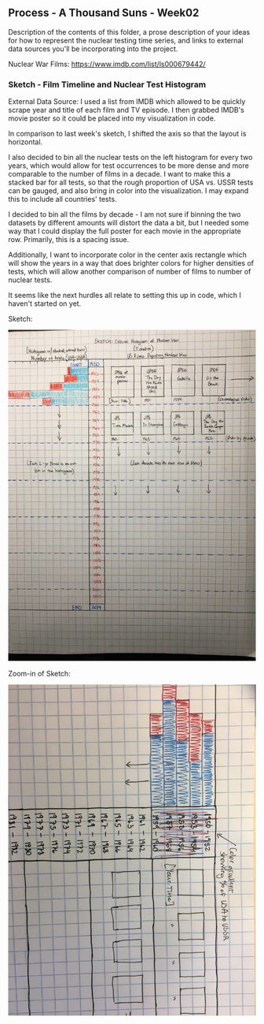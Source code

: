 ## Process - A Thousand Suns - Week02

Description of the contents of this folder, a prose description of your ideas for how to represent
the nuclear testing time series, and links to external data sources you'll be incorporating into
the project.

Nuclear War Films: <link>https://www.imdb.com/list/ls000679442/</link>

### Sketch - Film Timeline and Nuclear Test Histogram

External Data Source: I used a list from IMDB which allowed to be quickly scrape year and title of each film and TV episode. I then grabbed IMDB's movie poster so it could be placed into my visualization in code. 

In comparison to last week's sketch, I shifted the axis so that the layout is horizontal. 

I also decided to bin all the nuclear tests on the left histogram for every two years, which would allow for test occurrences to be more dense and more comparable to the number of films in a decade. I want to make this a stacked bar for all tests, so that the rough proportion of USA vs. USSR tests can be gauged, and also bring in color into the visualization. I may expand this to include all countries' tests. 

I decided to bin all the films by decade - I am not sure if binning the two datasets by different amounts will distort the data a bit, but I needed some way that I could display the full poster for each movie in the appropriate row. Primarily, this is a spacing issue. 

Additionally, I want to incorporate color in the center axis rectangle which will show the years in a way that does brighter colors for higher densities of tests, which will allow another comparison of number of films to number of nuclear tests. 

It seems like the next hurdles all relate to setting this up in code, which I haven't started on yet. 

Sketch: 

![alt text](https://github.com/mi-desai/dvia-2019/blob/master/2.mapping-quantities/process/WeekTwo/Update%20-%20Film%20Timeline%20and%20Test%20Histogram%20Sketch.jpg)

Zoom-in of Sketch: 

![alt sketch](https://github.com/mi-desai/dvia-2019/blob/master/2.mapping-quantities/process/WeekTwo/Zoomed%20in%20-%20Film%20Timeline%20and%20Test%20Histogram%20Center.jpg)
